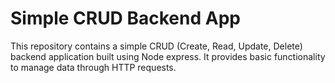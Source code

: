 # Simple CRUD Backend App
This repository contains a simple CRUD (Create, Read, Update, Delete) backend application built using Node express. It provides basic functionality to manage data through HTTP requests.
